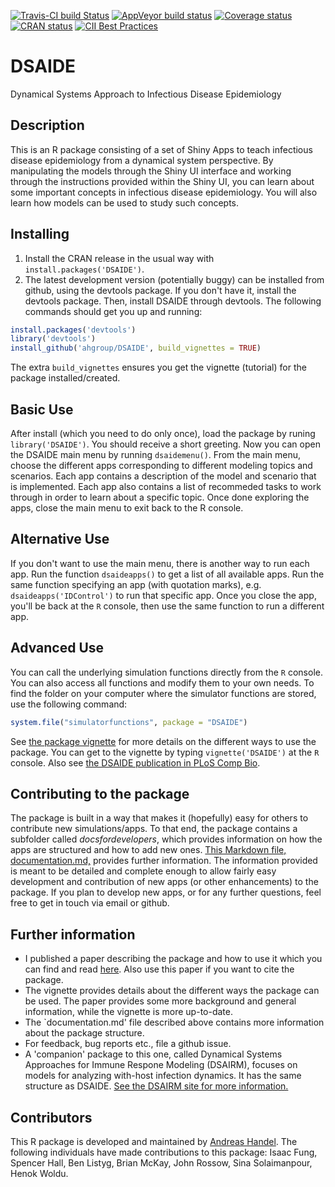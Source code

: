 [![Travis-CI build Status](https://travis-ci.org/ahgroup/DSAIDE.svg?branch=master)](https://travis-ci.org/ahgroup/DSAIDE)
[![AppVeyor build status](https://ci.appveyor.com/api/projects/status/github/ahgroup/DSAIDE?branch=master&svg=true)](https://ci.appveyor.com/project/ahgroup/DSAIDE)
[![Coverage status](https://codecov.io/gh/ahgroup/DSAIDE/branch/master/graph/badge.svg)](https://codecov.io/github/ahgroup/DSAIDE?branch=master)
[![CRAN status](https://www.r-pkg.org/badges/version/DSAIDE)](https://cran.r-project.org/package=DSAIDE)
[![CII Best Practices](https://bestpractices.coreinfrastructure.org/projects/2059/badge)](https://bestpractices.coreinfrastructure.org/projects/2059)

# DSAIDE
Dynamical Systems Approach to Infectious Disease Epidemiology

## Description
This is an R package consisting of a set of Shiny Apps to teach infectious disease epidemiology from a dynamical system perspective.
By manipulating the models through the Shiny UI interface and working through the instructions provided within the Shiny UI, you can learn about some important concepts in infectious disease epidemiology. 
You will also learn how models can be used to study such concepts.

## Installing
1. Install the CRAN release in the usual way with `install.packages('DSAIDE')`.
2. The latest development version (potentially buggy) can be installed from github, using the devtools package. If you don't have it, install the devtools package. Then, install DSAIDE through devtools. The following commands should get you up and running:

```r
install.packages('devtools')
library('devtools')
install_github('ahgroup/DSAIDE', build_vignettes = TRUE)
```

The extra `build_vignettes` ensures you get the vignette (tutorial) for the package installed/created.


## Basic Use
After install (which you need to do only once), load the package by runing `library('DSAIDE')`. You should receive a short greeting. Now you can open the DSAIDE main menu by running `dsaidemenu()`. From the main menu, choose the different apps corresponding to different modeling topics and scenarios. Each app contains a description of the model and scenario that is implemented. Each app also contains a list of recommeded tasks to work through in order to learn about a specific topic. Once done exploring the apps, close the main menu to exit back to the R console.

## Alternative Use
If you don't want to use the main menu, there is another way to run each app. Run the function `dsaideapps()` to get a list of all available apps. Run the same function specifying an app (with quotation marks), e.g. `dsaideapps('IDControl')` to run that specific app. Once you close the app, you'll be back at the `R` console, then use the same function to run a different app. 

## Advanced Use
You can call the underlying simulation functions directly from the `R` console. You can also access all functions and modify them to your own needs. To find the folder on your computer where the simulator functions are stored, use the following command:

```r
system.file("simulatorfunctions", package = "DSAIDE")
```
See [the package vignette](https://ahgroup.github.io/DSAIDE/articles/DSAIDE.html) for more details on the different ways to use the package. You can get to the vignette by typing `vignette('DSAIDE')` at the `R` console. Also see [the DSAIDE publication in PLoS Comp Bio](https://doi.org/10.1371/journal.pcbi.1005642).



## Contributing to the package
The package is built in a way that makes it (hopefully) easy for others to contribute new simulations/apps. To that end, the package contains a subfolder called _docsfordevelopers_, which provides information on how the apps are structured and how to add new ones. [This Markdown file, documentation.md,](https://github.com/ahgroup/DSAIDE/blob/master/inst/docsfordevelopers/documentation.md) provides further information. The information provided is meant to be detailed and complete enough to allow fairly easy development and contribution of new apps (or other enhancements) to the package. If you plan to develop new apps, or for any further questions, feel free to get in touch via email or github.

## Further information
* I published a paper describing the package and how to use it which you can find and read [here](https://doi.org/10.1371/journal.pcbi.1005642). Also use this paper if you want to cite the package.
* The vignette provides details about the different ways the package can be used. The paper provides some more background and general information, while the vignette is more up-to-date. 
* The `documentation.md' file described above contains more information about the package structure.
* For feedback, bug reports etc., file a github issue.
* A 'companion' package to this one, called Dynamical Systems Approaches for Immune Respone Modeling (DSAIRM), focuses on models for analyzing with-host infection dynamics. It has the same structure as DSAIDE. [See the DSAIRM site for more information.](https://ahgroup.github.io/DSAIRM)
 

## Contributors
This R package is developed and maintained by [Andreas Handel](http://handelgroup.uga.edu/). The following individuals have made contributions to this package: Isaac Fung, Spencer Hall, Ben Listyg, Brian McKay, John Rossow, Sina Solaimanpour, Henok Woldu.
